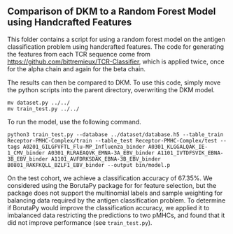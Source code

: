 ## Comparison of DKM to a Random Forest Model using Handcrafted Features

This folder contains a script for using a random forest model on the antigen classification problem using handcrafted features. The code for generating the features from each TCR sequence come from https://github.com/bittremieux/TCR-Classifier, which is applied twice, once for the alpha chain and again for the beta chain.

The results can then be compared to DKM. To use this code, simply move the python scripts into the parent directory, overwriting the DKM model.

```
mv dataset.py ../../
mv train_test.py ../../
```

To run the model, use the following command.

```
python3 train_test.py --database ../dataset/database.h5 --table_train Receptor-PMHC-Complex/train --table_test Receptor-PMHC-Complex/test --tags A0201_GILGFVFTL_Flu-MP_Influenza_binder A0301_KLGGALQAK_IE-1_CMV_binder A0301_RLRAEAQVK_EMNA-3A_EBV_binder A1101_IVTDFSVIK_EBNA-3B_EBV_binder A1101_AVFDRKSDAK_EBNA-3B_EBV_binder B0801_RAKFKQLL_BZLF1_EBV_binder --output bin/model.p
```

On the test cohort, we achieve a classification accuracy of 67.35%. We considered using the BorutaPy package for for feature selection, but the package does not support the multinomial labels and sample weighting for balancing data required by the antigen classification problem. To determine if BorutaPy would improve the classification accuracy, we applied it to imbalanced data restricting the predictions to two pMHCs, and found that it did not improve performance (see `train_test.py`).

